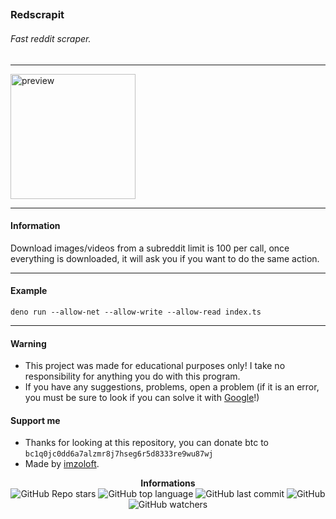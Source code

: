 ## <h3>Redscrapit</h3>

<h6>Fast reddit scraper.</h6>

---

<p>
    <img src="https://media.wired.com/photos/5954a1b05578bd7594c46869/master/w_2560%2Cc_limit/reddit-alien-red-st.jpg" alt="preview" width="200px"/><br/>
</p>

---

<h4>Information</h4>

Download images/videos from a subreddit limit is 100 per call, once everything is downloaded, it will ask you if you want to do the same action.

---

<h4>Example</h4>

`deno run --allow-net --allow-write --allow-read index.ts`

---

<h4>Warning</h4>

- This project was made for educational purposes only! I take no responsibility for anything you do with this program.
- If you have any suggestions, problems, open a problem (if it is an error, you must be sure to look if you can solve it with [Google](https://giybf.com)!)

<h4>Support me</h4>

- Thanks for looking at this repository, you can donate btc to `bc1q0jc0dd6a7alzmr8j7hseg6r5d8333re9wu87wj`
- Made by [imzoloft](https://gitlab.com/imzoloft).

<div align="center">
    <b>Informations</b><br>
    <img alt="GitHub Repo stars" src="https://img.shields.io/github/stars/imzoloft/redscrapit?color=000">
    <img alt="GitHub top language" src="https://img.shields.io/github/languages/top/imzoloft/redscrapit?color=000">
    <img alt="GitHub last commit" src="https://img.shields.io/github/last-commit/imzoloft/redscrapit?color=000">
    <img alt="GitHub" src="https://img.shields.io/github/license/imzoloft/redscrapit?color=000">
    <img alt="GitHub watchers" src="https://img.shields.io/github/watchers/imzoloft/redscrapit?color=000">
</div>
